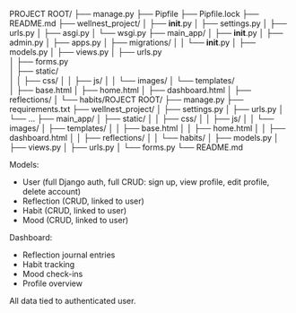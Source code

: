 PROJECT ROOT/
├── manage.py
├── Pipfile
├── Pipfile.lock
├── README.md
├── wellnest_project/
│   ├── __init__.py
│   ├── settings.py
│   ├── urls.py
│   ├── asgi.py
│   └── wsgi.py
├── main_app/
│   ├── __init__.py
│   ├── admin.py
│   ├── apps.py
│   ├── migrations/
│   │   └── __init__.py
│   ├── models.py
│   ├── views.py
│   ├── urls.py             
│   ├── forms.py            
│   ├── static/              
│   │   ├── css/
│   │   ├── js/
│   │   └── images/
│   └── templates/           
│       ├── base.html
│       ├── home.html
│       ├── dashboard.html
│       ├── reflections/
│       └── habits/ROJECT ROOT/
├── manage.py
├── requirements.txt
├── wellnest_project/
│   ├── settings.py
│   ├── urls.py
│   └── ...
├── main_app/
│   ├── static/
│   │   ├── css/
│   │   ├── js/
│   │   └── images/
│   ├── templates/
│   │   ├── base.html
│   │   ├── home.html
│   │   ├── dashboard.html
│   │   ├── reflections/
│   │   └── habits/
│   ├── models.py
│   ├── views.py
│   ├── urls.py
│   └── forms.py
└── README.md

Models:
- User (full Django auth, full CRUD: sign up, view profile, edit profile, delete account)
- Reflection (CRUD, linked to user)
- Habit (CRUD, linked to user)
- Mood (CRUD, linked to user)

Dashboard:
- Reflection journal entries
- Habit tracking
- Mood check-ins
- Profile overview

All data tied to authenticated user.